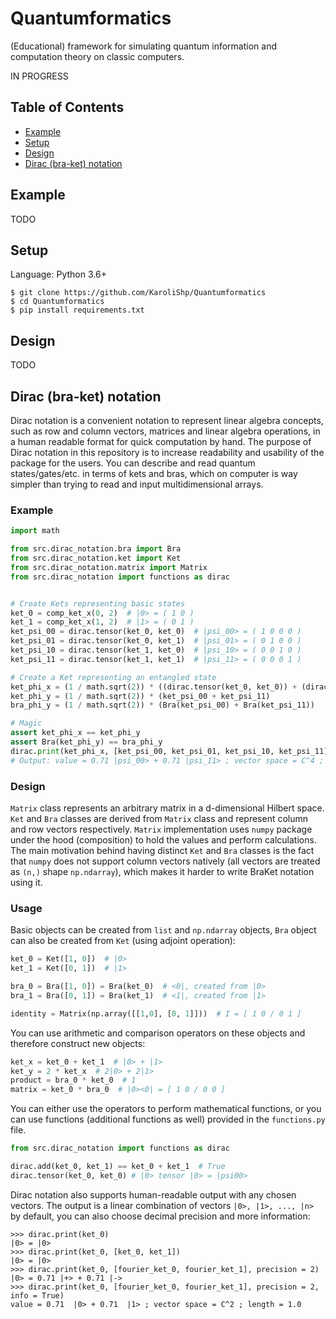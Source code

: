 # Quantumformatics

(Educational) framework for simulating quantum information and computation theory on classic computers.

IN PROGRESS

## Table of Contents

- [Example](#Example)
- [Setup](#Setup)
- [Design](#Design)
- [Dirac (bra-ket) notation](#Dirac-notation)

## Example

TODO

## Setup

Language: Python 3.6+

```
$ git clone https://github.com/KaroliShp/Quantumformatics
$ cd Quantumformatics
$ pip install requirements.txt
```

## Design

TODO

## Dirac (bra-ket) notation

Dirac notation is a convenient notation to represent linear algebra concepts, such as row and column vectors, matrices and linear algebra operations, in a human readable format for quick computation by hand. The purpose of Dirac notation in this repository is to increase readability and usability of the package for the users. You can describe and read quantum states/gates/etc. in terms of kets and bras, which on computer is way simpler than trying to read and input multidimensional arrays.

### Example

```python
import math

from src.dirac_notation.bra import Bra
from src.dirac_notation.ket import Ket
from src.dirac_notation.matrix import Matrix
from src.dirac_notation import functions as dirac


# Create Kets representing basic states
ket_0 = comp_ket_x(0, 2)  # |0> = ( 1 0 )
ket_1 = comp_ket_x(1, 2)  # |1> = ( 0 1 )
ket_psi_00 = dirac.tensor(ket_0, ket_0)  # |psi_00> = ( 1 0 0 0 )
ket_psi_01 = dirac.tensor(ket_0, ket_1)  # |psi_01> = ( 0 1 0 0 )
ket_psi_10 = dirac.tensor(ket_1, ket_0)  # |psi_10> = ( 0 0 1 0 )
ket_psi_11 = dirac.tensor(ket_1, ket_1)  # |psi_11> = ( 0 0 0 1 )

# Create a Ket representing an entangled state
ket_phi_x = (1 / math.sqrt(2)) * ((dirac.tensor(ket_0, ket_0)) + (dirac.tensor(ket_1, ket_1)))
ket_phi_y = (1 / math.sqrt(2)) * (ket_psi_00 + ket_psi_11)
bra_phi_y = (1 / math.sqrt(2)) * (Bra(ket_psi_00) + Bra(ket_psi_11))

# Magic
assert ket_phi_x == ket_phi_y
assert Bra(ket_phi_y) == bra_phi_y
dirac.print(ket_phi_x, [ket_psi_00, ket_psi_01, ket_psi_10, ket_psi_11])
# Output: value = 0.71 |psi_00> + 0.71 |psi_11> ; vector space = C^4 ; length = 1.0
```

### Design

`Matrix` class represents an arbitrary matrix in a d-dimensional Hilbert space. `Ket` and `Bra` classes are derived from `Matrix` class and represent column and row vectors respectively. `Matrix` implementation uses `numpy` package under the hood (composition) to hold the values and perform calculations. The main motivation behind having distinct `Ket` and `Bra` classes is the fact that `numpy` does not support column vectors natively (all vectors are treated as `(n,)` shape `np.ndarray`), which makes it harder to write BraKet notation using it.

### Usage

Basic objects can be created from `list` and `np.ndarray` objects, `Bra` object can also be created from `Ket` (using adjoint operation):

```python
ket_0 = Ket([1, 0])  # |0>
ket_1 = Ket([0, 1])  # |1>

bra_0 = Bra([1, 0]) = Bra(ket_0)  # <0|, created from |0>
bra_1 = Bra([0, 1]) = Bra(ket_1)  # <1|, created from |1>

identity = Matrix(np.array([[1,0], [0, 1]]))  # I = [ 1 0 / 0 1 ]
```

You can use arithmetic and comparison operators on these objects and therefore construct new objects:

```python
ket_x = ket_0 + ket_1  # |0> + |1>
ket_y = 2 * ket_x  # 2|0> + 2|1>
product = bra_0 * ket_0  # 1
matrix = ket_0 * bra_0  # |0><0| = [ 1 0 / 0 0 ]
```

You can either use the operators to perform mathematical functions, or you can use functions (additional functions as well) provided in the `functions.py` file.

```python
from src.dirac_notation import functions as dirac

dirac.add(ket_0, ket_1) == ket_0 + ket_1  # True
dirac.tensor(ket_0, ket_0) # |0> tensor |0> = |psi00>
```

Dirac notation also supports human-readable output with any chosen vectors. The output is a linear combination of vectors `|0>, |1>, ..., |n>` by default, you can also choose decimal precision and more information:

```
>>> dirac.print(ket_0)
|0> = |0>
>>> dirac.print(ket_0, [ket_0, ket_1])
|0> = |0>
>>> dirac.print(ket_0, [fourier_ket_0, fourier_ket_1], precision = 2)
|0> = 0.71 |+> + 0.71 |->
>>> dirac.print(ket_0, [fourier_ket_0, fourier_ket_1], precision = 2, info = True)
value = 0.71  |0> + 0.71  |1> ; vector space = C^2 ; length = 1.0
```
